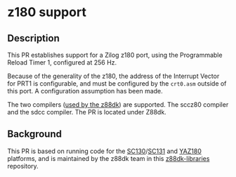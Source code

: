<h1>z180 support</h1>

Description
-----------
This PR establishes support for a Zilog z180 port, using the Programmable Reload Timer 1, configured at 256 Hz.

Because of the generality of the z180, the address of the Interrupt Vector for PRT1 is configurable, and must be configured by the `crt0.asm` outside of this port. A configuration assumption has been made.

The two compilers ([used by the z88dk](https://github.com/z88dk/z88dk)) are supported. The sccz80 compiler and the sdcc compiler. The PR is located under Z88dk.

Background
-----------
This PR is based on running code for the [SC130](https://smallcomputercentral.wordpress.com/sc130-z180-motherboard/)/[SC131](https://smallcomputercentral.wordpress.com/sc131-z180-pocket-computer/) and [YAZ180](https://github.com/feilipu/yaz180) platforms, and is maintained by the z88dk team in this [z88dk-libraries](https://github.com/feilipu/z88dk-libraries/tree/master/freertos) repository.

